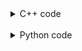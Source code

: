 <details><summary>C++ code</summary>

![](https://github.com/archishmanghos/code-images/blob/master/GFG/Minimum-number-of-Coins.png)

</details>

<br>

<details><summary>Python code</summary>

![](https://github.com/archishmanghos/code-images/blob/master/GFG/Minimum-number-of-Coins-py.png)

</details>
